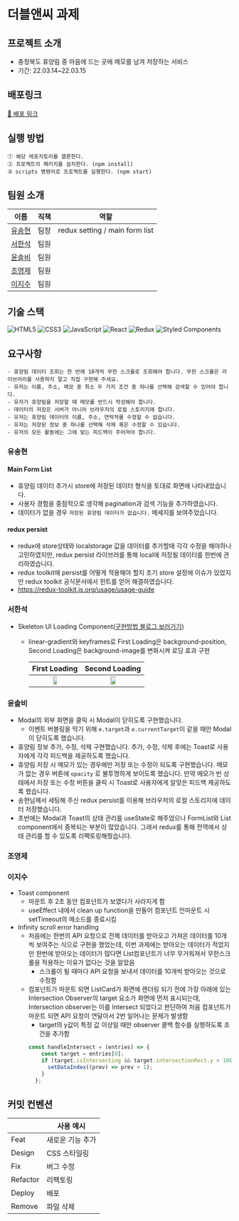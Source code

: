 # 더블앤씨 과제
## 프로젝트 소개

- 충청북도 휴양림 중 마음에 드는 곳에 메모를 남겨 저장하는 서비스
- 기간: 22.03.14~22.03.15

## 배포링크

[🚀 배포 링크](https://doublenc-9.netlify.app/)

## 실행 방법

```
① 해당 레포지토리를 클론한다.
② 프로젝트의 패키지를 설치한다. (npm install)
③ scripts 명령어로 프로젝트를 실행한다. (npm start)
```

## 팀원 소개

| 이름   | 직책 | 역할                 |
| ----- | -- | -------------------- |
| [유송현](https://github.com/ysh2987) | 팀장 | redux setting / main form list |
| [서한석](https://github.com/holystorySeo) | 팀원 | |
| [윤솔비](https://github.com/y-solb) | 팀원 | |
| [조영제](https://github.com/youngjeJO) | 팀원 |  |
| [이지수](https://github.com/mynameisjisoo) | 팀원 |  |


## 기술 스택

![HTML5](https://img.shields.io/badge/html5-%23E34F26.svg?style=for-the-badge&logo=html5&logoColor=white)
![CSS3](https://img.shields.io/badge/css3-%231572B6.svg?style=for-the-badge&logo=css3&logoColor=white)
![JavaScript](https://img.shields.io/badge/javascript-%23323330.svg?style=for-the-badge&logo=javascript&logoColor=%23F7DF1E)
![React](https://img.shields.io/badge/react-%2320232a.svg?style=for-the-badge&logo=react&logoColor=%2361DAFB)
![Redux](https://img.shields.io/badge/redux-%23593d88.svg?style=for-the-badge&logo=redux&logoColor=white)
![Styled Components](https://img.shields.io/badge/styled--components-DB7093?style=for-the-badge&logo=styled-components&logoColor=white)
<br/>

## 요구사항

```
- 휴양림 데이터 조회는 한 번에 10개씩 무한 스크롤로 조회해야 합니다. 무한 스크롤은 라이브러리를 사용하지 말고 직접 구현해 주세요.
- 유저는 이름, 주소, 메모 중 최소 두 가지 조건 중 하나를 선택해 검색할 수 있어야 합니다.
- 유저가 휴양림을 저장할 때 메모를 반드시 작성해야 합니다.
- 데이터의 저장은 서버가 아니라 브라우저의 로컬 스토리지에 합니다.
- 유저는 휴양림 데이터의 이름, 주소, 연락처를 수정할 수 없습니다.
- 유저는 저장된 정보 중 하나를 선택해 삭제 혹은 수정할 수 있습니다.
- 유저의 모든 활동에는 그에 맞는 피드백이 주어져야 합니다.
```

### 유송현
#### Main Form List 
- 휴양림 데이터 추가시 store에 저장된 데이터 형식을 토대로 화면에 나타내었습니다.
- 사용자 경험을 중점적으로 생각해 pagination과 검색 기능을 추가하였습니다.
- 데이터가 없을 경우 `저장된 휴양림 데이터가 없습니다.` 메세지를 보여주었습니다.

#### redux persist
- redux에 store상태와 localstorage 값을 데이터를 추가할때 각각 수정을 해야하나 고민하였지만, redux persist 라이브러를 통해 local에 저장될 데이터를 한번에 관리하였습니다.
- redux toolkit에 persist를 어떻게 적용해야 할지 초기 store 설정에 이슈가 있었지만 redux toolkit 공식문서에서 힌트를 얻어 해결하였습니다.
- https://redux-toolkit.js.org/usage/usage-guide

### 서한석
- Skeleton UI Loading Component([구현방법 블로그 보러가기](https://jobcoding.tistory.com/214))
    - linear-gradient와 keyframes로 First Loading은 background-position, Second Loading은 background-image를 변화시켜 로딩 효과 구현 <br>
    
      |First Loading|Second Loading|
      |:-:|:-:|
      |<img src="https://user-images.githubusercontent.com/87353284/158618174-61afc828-fd8e-4cf9-941c-f3f2678f23a2.gif" width="30%">|<img src="https://user-images.githubusercontent.com/87353284/158629672-358ac06d-385d-40f1-8beb-58aa299c462e.gif" width="30%">|
      

### 윤솔비
- Modal의 외부 화면을 클릭 시 Modal이 닫히도록 구현했습니다.
    - 이벤트 버블링을 막기 위해 `e.target`과 `e.currentTarget`이 같을 때만 Modal이 닫히도록 했습니다.
- 휴양림 정보 추가, 수정, 삭제 구현했습니다. 추가, 수정, 삭제 후에는 Toast로 사용자에게 각각 피드백을 제공하도록 했습니다.
- 휴양림 저장 시 메모가 있는 경우에만 저장 또는 수정이 되도록 구현했습니다. 메모가 없는 경우 버튼에 `opacity` 로 불투명하게 보이도록 했습니다. 만약 메모가 빈 상태에서 저장 또는 수정 버튼을 클릭 시 Toast로 사용자에게 알맞은 피드백 제공하도록 했습니다.
- 송현님께서 세팅해 주신 redux persist를 이용해 브라우저의 로컬 스토리지에 데이터 저장했습니다.
- 초반에는 Modal과 Toast의 상태 관리를 useState로 해주었으나 FormList와 List component에서 중복되는 부분이 많았습니다. 그래서 redux를 통해 전역에서 상태 관리를 할 수 있도록 리팩토링해줬습니다.
### 조영제

### 이지수
- Toast component
  - 마운트 후 2초 동안 컴포넌트가 보였다가 사라지게 함
  - useEffect 내에서 clean up function을 만들어 컴포넌트 언마운트 시 setTimeout의 메소드를 종료시킴
- Infinity scroll error handling
  - 처음에는 한번의 API 요청으로 전체 데이터를 받아오고 가져온 데이터를 10개씩 보여주는 식으로 구현을 했었는데, 이번 과제에는 받아오는 데이터가 적었지만 한번에 받아오는 데이터가 많다면 List컴포넌트가 너무 무거워져서 무한스크롤을 적용하는 이유가 없다는 것을 알았음
    - 스크롤이 될 때마다 API 요청을 보내서 데이터를 10개씩 받아오는 것으로 수정함
  - 컴포넌트가 마운트 되면 ListCard가 화면에 렌더링 되기 전에 가장 아래에 있는 Intersection Observer의 target 요소가 화면에 먼저 표시되는데, Intersection observer는 이를 Intersect 되었다고 판단하여 처음 컴포넌트가 마운트 되면 API 요청이 연달아서 2번 일어나는 문제가 발생함
    - target의 y값이 특정 값 이상일 때만 observer 콜백 함수를 실행하도록 조건을 추가함
    ```jsx
    const handleIntersect = (entries) => {
        const target = entries[0];
        if (target.isIntersecting && target.intersectionRect.y > 100) {
          setDataIndex((prev) => prev + 1);
        }
      };
    ```

## 커밋 컨벤션

|          | 사용 예시        |
| -------- | ---------------- |
| Feat     | 새로운 기능 추가 |
| Design   | CSS 스타일링     |
| Fix      | 버그 수정        |
| Refactor | 리팩토링         |
| Deploy   | 배포             |
| Remove   | 파일 삭제        |
